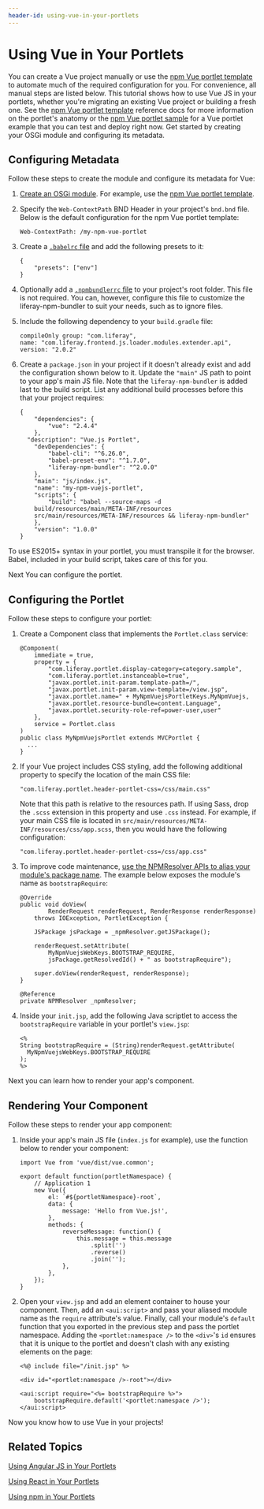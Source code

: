 ```yaml
---
header-id: using-vue-in-your-portlets
---
```


# Using Vue in Your Portlets

You can create a Vue project manually or use the [npm Vue portlet
template](/docs/7-1/reference/-/knowledge_base/r/npm-vue-js-portlet-template)
to automate much of the required configuration for you. For convenience, all
manual steps are listed below. This tutorial shows how to use Vue JS in your
portlets, whether you're migrating an existing Vue project or building a fresh
one. See the [npm Vue portlet
template](/docs/7-1/reference/-/knowledge_base/r/npm-vue-js-portlet-template)
reference docs for more information on the portlet's anatomy or the [npm Vue
portlet sample](/docs/7-1/reference/-/knowledge_base/r/vue-js-npm-portlet) for
a Vue portlet example that you can test and deploy right now. Get started by
creating your OSGi module and configuring its metadata. 

## Configuring Metadata

Follow these steps to create the module and configure its metadata for Vue:

1.  [Create an OSGi module](/docs/7-1/tutorials/-/knowledge_base/t/starting-module-development#creating-a-module). 
    For example, use the 
    [npm Vue portlet template](/docs/7-1/reference/-/knowledge_base/r/npm-vue-js-portlet-template). 

2.  Specify the `Web-ContextPath` BND Header in your project's `bnd.bnd` file. 
    Below is the default configuration for the npm Vue portlet template:

        Web-ContextPath: /my-npm-vue-portlet

3.  Create a 
    [`.babelrc` file](/docs/7-1/reference/-/knowledge_base/r/configuring-liferay-npm-bundler) 
    and add the following presets to it:

        {
        	"presets": ["env"]
        }

4.  Optionally add a 
    [`.npmbundlerrc` file](/docs/7-1/reference/-/knowledge_base/r/configuring-liferay-npm-bundler) 
    to your project's root folder. This file is not required. You can, however, 
    configure this file to customize the liferay-npm-bundler to suit your 
    needs, such as to ignore files. 

5.  Include the following dependency to your `build.gradle` file:

        compileOnly group: "com.liferay", 
        name: "com.liferay.frontend.js.loader.modules.extender.api", 
        version: "2.0.2"

6.  Create a `package.json` in your project if it doesn't already exist and add 
    the configuration shown below to it. Update the `"main"` JS path to point to 
    your app's main JS file. Note that the `liferay-npm-bundler` is added last 
    to the build script. List any additional build processes before this that 
    your project requires:

        {
        	"dependencies": {
        		"vue": "2.4.4"
        	},
          "description": "Vue.js Portlet",
        	"devDependencies": {
        		"babel-cli": "^6.26.0",
        		"babel-preset-env": "^1.7.0",
        		"liferay-npm-bundler": "^2.0.0"
        	},
        	"main": "js/index.js",
        	"name": "my-npm-vuejs-portlet",
        	"scripts": {
        		"build": "babel --source-maps -d 
            build/resources/main/META-INF/resources 
            src/main/resources/META-INF/resources && liferay-npm-bundler"
        	},
        	"version": "1.0.0"
        }

To use ES2015+ syntax in your portlet, you must transpile it for the browser. 
Babel, included in your build script, takes care of this for you. 

Next You can configure the portlet.

## Configuring the Portlet
 
Follow these steps to configure your portlet:

1.  Create a Component class that implements the `Portlet.class` service:

        @Component(
        	immediate = true,
        	property = {
        		"com.liferay.portlet.display-category=category.sample",
        		"com.liferay.portlet.instanceable=true",
        		"javax.portlet.init-param.template-path=/",
        		"javax.portlet.init-param.view-template=/view.jsp",
        		"javax.portlet.name=" + MyNpmVuejsPortletKeys.MyNpmVuejs,
        		"javax.portlet.resource-bundle=content.Language",
        		"javax.portlet.security-role-ref=power-user,user"
        	},
        	service = Portlet.class
        )
        public class MyNpmVuejsPortlet extends MVCPortlet {
          ...
        }
 
2.  If your Vue project includes CSS styling, add the following additional
    property to specify the location of the main CSS file:
    
        "com.liferay.portlet.header-portlet-css=/css/main.css"

    Note that this path is relative to the resources path. If using Sass, drop 
    the `.scss` extension in this property and use `.css` instead. For example, 
    if your main CSS file is located in 
    `src/main/resources/META-INF/resources/css/app.scss`, then you would have 
    the following configuration:
    
        "com.liferay.portlet.header-portlet-css=/css/app.css"

3.  To improve code maintenance, 
    [use the NPMResolver APIs to alias your module's package name](/docs/7-1/tutorials/-/knowledge_base/t/referencing-an-npm-modules-package). 
    The example below exposes the module's name as `bootstrapRequire`:

        @Override
        public void doView(
        		RenderRequest renderRequest, RenderResponse renderResponse)
        	throws IOException, PortletException {

        	JSPackage jsPackage = _npmResolver.getJSPackage();

        	renderRequest.setAttribute(
        		MyNpmVuejsWebKeys.BOOTSTRAP_REQUIRE,
        		jsPackage.getResolvedId() + " as bootstrapRequire");

        	super.doView(renderRequest, renderResponse);
        }

        @Reference
        private NPMResolver _npmResolver;

4.  Inside your `init.jsp`, add the following Java scriptlet to access the 
    `bootstrapRequire` variable in your portlet's `view.jsp`:

        <%
        String bootstrapRequire = (String)renderRequest.getAttribute(
          MyNpmVuejsWebKeys.BOOTSTRAP_REQUIRE
        );
        %>

Next you can learn how to render your app's component. 

## Rendering Your Component

Follow these steps to render your app component:
 
1.  Inside your app's main JS file (`index.js` for example), use the function 
    below to render your component:

        import Vue from 'vue/dist/vue.common';

        export default function(portletNamespace) {
        	// Application 1
        	new Vue({
        		el: `#${portletNamespace}-root`,
        		data: {
        			message: 'Hello from Vue.js!',
        		},
        		methods: {
        			reverseMessage: function() {
        				this.message = this.message
        					.split('')
        					.reverse()
        					.join('');
        			},
        		},
        	});
        }

2.  Open your `view.jsp` and add an element container to house your component. 
    Then, add an `<aui:script>` and pass your aliased module name as the 
    `require` attribute's value. Finally, call your module's `default` function 
    that you exported in the previous step and pass the portlet namespace. 
    Adding the `<portlet:namespace />` to the `<div>`'s `id` ensures that it is 
    unique to the portlet and doesn't clash with any existing elements on the 
    page:

        <%@ include file="/init.jsp" %>

        <div id="<portlet:namespace />-root"></div>

        <aui:script require="<%= bootstrapRequire %>">
        	bootstrapRequire.default('<portlet:namespace />');
        </aui:script>

Now you know how to use Vue in your projects! 

## Related Topics

[Using Angular JS in Your Portlets](/docs/7-1/tutorials/-/knowledge_base/t/using-angular-js-in-your-portlets)

[Using React in Your Portlets](/docs/7-1/tutorials/-/knowledge_base/t/using-react-in-your-portlets)

[Using npm in Your Portlets](/docs/7-1/tutorials/-/knowledge_base/t/using-npm-in-your-portlets)
